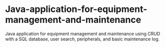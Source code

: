 # Java-application-for-equipment-management-and-maintenance
Java application for equipment management and maintenance using CRUD with a SQL database, user search, peripherals, and basic maintenance log.
